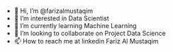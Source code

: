- 👋 Hi, I’m @farizalmustaqim
- 👀 I’m interested in Data Scientist
- 🌱 I’m currently learning Machine Learning
- 💞️ I’m looking to collaborate on Project Data Science
- 📫 How to reach me at linkedin Fariz Al Mustaqim

<!---
farizalmustaqim/farizalmustaqim is a ✨ special ✨ repository because its `README.md` (this file) appears on your GitHub profile.
You can click the Preview link to take a look at your changes.
--->
